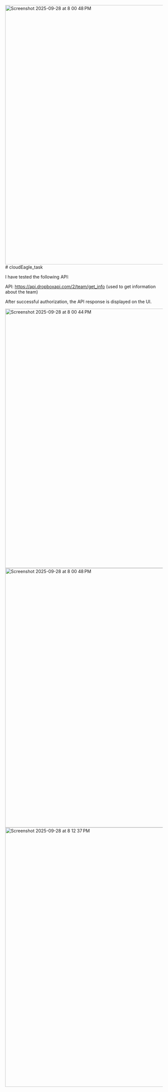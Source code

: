 <img width="1434" height="827" alt="Screenshot 2025-09-28 at 8 00 48 PM" src="https://github.com/user-attachments/assets/b53e3a28-dfe0-4dbc-9a09-b3b9c01074f3" /># cloudEagle_task

I have tested the following API:

API: https://api.dropboxapi.com/2/team/get_info (used to get information about the team)

After successful authorization, the API response is displayed on the UI.

<img width="1434" height="827" alt="Screenshot 2025-09-28 at 8 00 44 PM" src="https://github.com/user-attachments/assets/bfb88a35-0ae4-4e96-8e02-eb86efa6a2af" />

<img width="1434" height="827" alt="Screenshot 2025-09-28 at 8 00 48 PM" src="https://github.com/user-attachments/assets/d82ae124-7d43-4536-863d-3c309f815abf" />

<img width="1434" height="827" alt="Screenshot 2025-09-28 at 8 12 37 PM" src="https://github.com/user-attachments/assets/987cd4ac-f440-4eb4-87ea-df8c56b50d63" />

